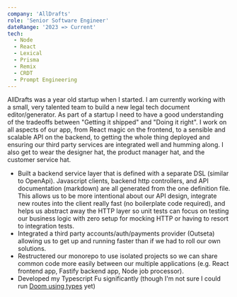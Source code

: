 ```yaml
---
company: 'AllDrafts'
role: 'Senior Software Engineer'
dateRange: '2023 => Current'
tech:
  - Node
  - React
  - Lexical
  - Prisma
  - Remix
  - CRDT
  - Prompt Engineering
---
```


AllDrafts was a year old startup when I started. I am currently working with a small, very talented team to build a new legal tech document editor/generator. As part of a startup I need to have a good understanding of the tradeoffs between "Getting it shipped" and "Doing it right". I work on all aspects of our app, from React magic on the frontend, to a sensible and scalable API on the backend, to getting the whole thing deployed and ensuring our third party services are integrated well and humming along. I also get to wear the designer hat, the product manager hat, and the customer service hat.

- Built a backend service layer that is defined with a separate DSL (similar to OpenApi). Javascript clients, backend http controllers, and API documentation (markdown) are all generated from the one definition file. This allows us to be more intentional about our API design, integrate new routes into the client really fast (no boilerplate code required), and helps us abstract away the HTTP layer so unit tests can focus on testing our business logic with zero setup for mocking HTTP or having to resort to integration tests.
- Integrated a third party accounts/auth/payments provider (Outseta) allowing us to get up and running faster than if we had to roll our own solutions.
- Restructered our monorepo to use isolated projects so we can share common code more easily between our multiple applications (e.g. React frontend app, Fastify backend app, Node job processor).
- Developed my Typescript Fu significantly (though I'm not sure I could run [Doom using types](https://www.youtube.com/watch?v=0mCsluv5FXA) yet)
